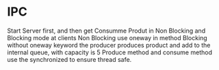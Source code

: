 # IPC
Start Server first, and then get Consumme Produt in Non Blocking and Blocking mode at clients
Non Blocking use oneway in method 
Blocking without oneway keyword
the producer produces product and add to the internal queue, with capacity is 5
Produce method and consume method use the synchronized to ensure thread safe.
